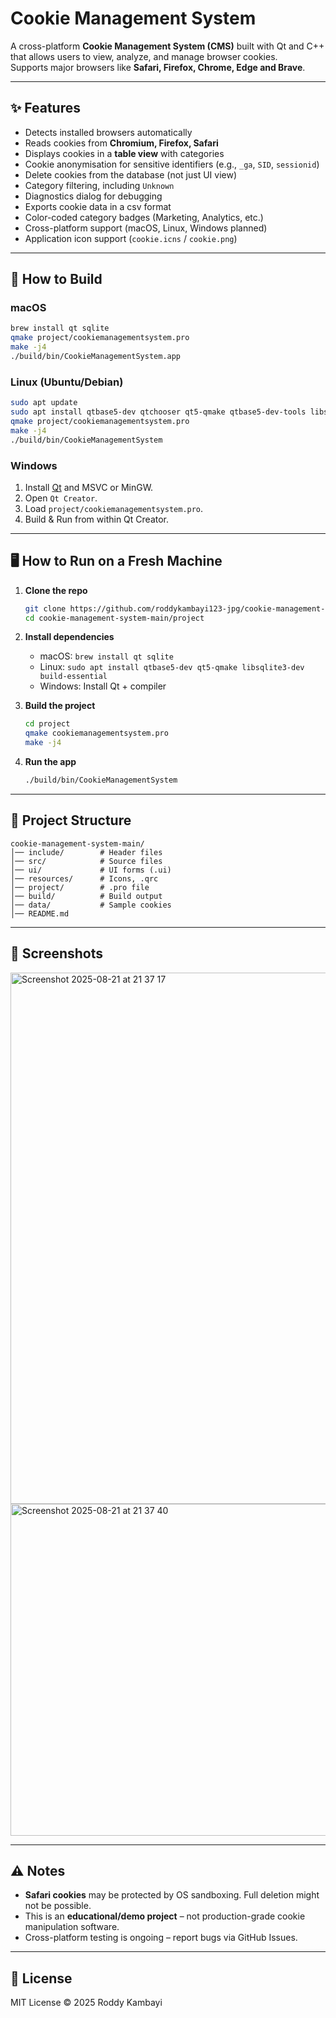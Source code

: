 # Cookie Management System

A cross-platform **Cookie Management System (CMS)** built with Qt and C++ that allows users to view, analyze, and manage browser cookies.  
Supports major browsers like **Safari, Firefox, Chrome, Edge and Brave**.

---

## ✨ Features

- Detects installed browsers automatically  
- Reads cookies from **Chromium, Firefox, Safari**  
- Displays cookies in a **table view** with categories  
- Cookie anonymisation for sensitive identifiers (e.g., `_ga`, `SID`, `sessionid`)  
- Delete cookies from the database (not just UI view)  
- Category filtering, including `Unknown`  
- Diagnostics dialog for debugging
- Exports cookie data in a csv format
- Color-coded category badges (Marketing, Analytics, etc.)  
- Cross-platform support (macOS, Linux, Windows planned)  
- Application icon support (`cookie.icns` / `cookie.png`)  

---

## 🚀 How to Build

### macOS
```bash
brew install qt sqlite
qmake project/cookiemanagementsystem.pro
make -j4
./build/bin/CookieManagementSystem.app
```

### Linux (Ubuntu/Debian)
```bash
sudo apt update
sudo apt install qtbase5-dev qtchooser qt5-qmake qtbase5-dev-tools libsqlite3-dev build-essential
qmake project/cookiemanagementsystem.pro
make -j4
./build/bin/CookieManagementSystem
```

### Windows
1. Install [Qt](https://www.qt.io/download) and MSVC or MinGW.  
2. Open `Qt Creator`.  
3. Load `project/cookiemanagementsystem.pro`.  
4. Build & Run from within Qt Creator.  

---

## 🖥️ How to Run on a Fresh Machine

1. **Clone the repo**
   ```bash
   git clone https://github.com/roddykambayi123-jpg/cookie-management-system-main.git
   cd cookie-management-system-main/project
   ```

2. **Install dependencies**
   - macOS: `brew install qt sqlite`  
   - Linux: `sudo apt install qtbase5-dev qt5-qmake libsqlite3-dev build-essential`  
   - Windows: Install Qt + compiler  

3. **Build the project**
   ```bash
   cd project
   qmake cookiemanagementsystem.pro
   make -j4
   ```

4. **Run the app**
   ```bash
   ./build/bin/CookieManagementSystem
   ```

---

## 📂 Project Structure

```
cookie-management-system-main/
│── include/        # Header files
│── src/            # Source files
│── ui/             # UI forms (.ui)
│── resources/      # Icons, .qrc
│── project/        # .pro file
│── build/          # Build output
│── data/           # Sample cookies
│── README.md
```

---

## 📸 Screenshots


<img width="1188" height="850" alt="Screenshot 2025-08-21 at 21 37 17" src="https://github.com/user-attachments/assets/1374dc7b-491f-4069-8dfb-8fa378b7ae09" />


<img width="702" height="531" alt="Screenshot 2025-08-21 at 21 37 40" src="https://github.com/user-attachments/assets/d207f954-7450-4891-b62f-909356133b4c" />

---

## ⚠️ Notes

- **Safari cookies** may be protected by OS sandboxing. Full deletion might not be possible.  
- This is an **educational/demo project** – not production-grade cookie manipulation software.  
- Cross-platform testing is ongoing – report bugs via GitHub Issues.  

---

## 📜 License

MIT License © 2025 Roddy Kambayi
